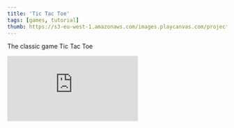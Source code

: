```yaml
---
title: 'Tic Tac Toe'
tags: [games, tutorial]
thumb: https://s3-eu-west-1.amazonaws.com/images.playcanvas.com/projects/12/671439/C24512-image-75.jpg
---
```


The classic game Tic Tac Toe

<div className="iframe-container">
    <iframe loading="lazy" src="https://playcanv.as/p/i5csiIb9/" title="Tic Tac Toe" webkitallowfullscreen="true" mozallowfullscreen="true" allow="autoplay" allowfullscreen="true" allowvr="" scrolling="no" frameborder="0" />
</div>
